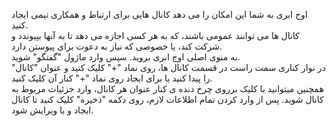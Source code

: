 <p>اوج ابری به شما این امکان را می دهد کانال هایی برای ارتباط و همکاری تیمی ایجاد کنید.<br>کانال ها می توانند عمومی باشند، که به هر کسی اجازه می دهد تا به آنها بپیوندد و شرکت کند، یا خصوصی که نیاز به دعوت برای پیوستن دارد.&nbsp;<br>به منوی اصلی اوج ابری بروید. سپس وارد ماژول "گفتگو" شوید.<br>در نوار کناری سمت راست در قسمت کانال ها، روی نماد "+" کلیک کنید و عنوان "کانال" را پیدا کنید یا برای ایجاد روی نماد "+" کنار آن کلیک کنید.<br>همچنین میتوانید با کلیک برروی چرخ دنده ی کنار عنوان هر کانال، وارد جزئیات مربوط به کانال شوید. پس از وارد کردن تمام اطلاعات لازم، روی دکمه "ذخیره" کلیک کنید تا کانال ایجاد و یا ویرایش شود.</p>